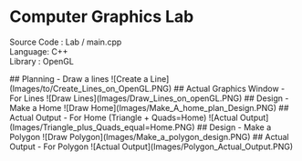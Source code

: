 # Computer Graphics Lab
 <p>Source Code : Lab / main.cpp<br>
 	Language: C++<br>
	Library : OpenGL<br>
	</p>
## Planning - Draw a lines
![Create a Line](Images/to/Create_Lines_on_OpenGL.PNG)
## Actual Graphics Window - For Lines
![Draw Lines](Images/Draw_Lines_on_openGL.PNG)
## Design - Make a Home 
![Draw Home](Images/Make_A_home_plan_Design.PNG)
## Actual Output - For Home (Triangle + Quads=Home)
![Actual Output](Images/Triangle_plus_Quads_equal=Home.PNG)
## Design - Make a Polygon
![Draw Polygon](Images/Make_a_polygon_design.PNG)
## Actual Output - For Polygon
![Actual Output](Images/Polygon_Actual_Output.PNG)
